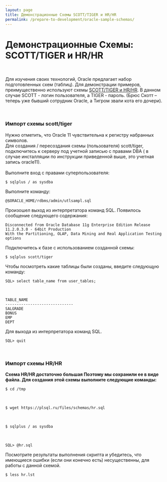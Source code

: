 ```yaml
---
layout: page
title: Демонстрационные Схемы SCOTT/TIGER и HR/HR
permalink: /prepare-to-development/oracle-sample-schemas/
---
```


# Демонстрационные Схемы: SCOTT/TIGER и HR/HR

<br/>

<p>Для изучения своих технологий, Oracle предлагает набор подготовленных схем (таблиц). Для демонстрации примеров, преимущественно используют схемы <a href="http://odba.ru/showthread.php?t=298">SCOTT/TIGER и HR/HR</a>. В данном случае SCOTT - логин пользователя, а TIGER - пароль. (Брюс Скотт – теперь уже бывший сотрудник Oracle, а Тигром звали кота его дочери).</p>

<br/>
<h3>Импорт схемы scott/tiger</h3>

Нужно отметить, что Oracle 11 чувствительна к регистру набранных символов.
<br/>
Для создания / пересоздания схемы (пользователя) scott/tiger, подключитесь к серверу под учетной записью с правами DBA ( в случае инсталляции по инструкции приведенной выше, это учетная запись oracle11).
<br/><br/>
Выполните вход с правами суперпользователя:<br/>

    $ sqlplus / as sysdba

Выполните команду:

    @$ORACLE_HOME/rdbms/admin/utlsampl.sql

Произошел выход из интерпретатора команд SQL. Появилось сообщение следующего содержания:

    Disconnected from Oracle Database 11g Enterprise Edition Release 11.2.0.3.0 - 64bit Production
    With the Partitioning, OLAP, Data Mining and Real Application Testing options

Подключитесь к базе с использованием созданной схемы:

    $ sqlplus scott/tiger

Чтобы посмотреть какие таблицы были созданы, введите следующую команду:

    SQL> select table_name from user_tables;

<br/>

    TABLE_NAME
    ------------------------------
    SALGRADE
    BONUS
    EMP
    DEPT

Для выхода из интерпретатора команд SQL.<br/>

    SQL> quit

<br/>
<h3>Импорт схемы HR/HR</h3>

<strong> Схема HR/HR достаточно большая Поэтому мы сохранили ее в виде файла.
Для создания этой схемы выполните следующие команды: </strong>

    $ cd /tmp

<br/>

    $ wget https://plsql.ru/files/schemas/hr.sql

<br/>

    $ sqlplus / as sysdba

<br/>

    SQL> @hr.sql

Посмотрите результаты выполнения скрипта и убедитесь, что имеющиеся ошибки (если они конечно есть) несущественны, для работы с данной схемой.

    $ less hr.lst
